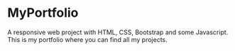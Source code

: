 # MyPortfolio
A responsive web project with HTML, CSS, Bootstrap and some Javascript. 
This is my portfolio where you can find all my projects.
